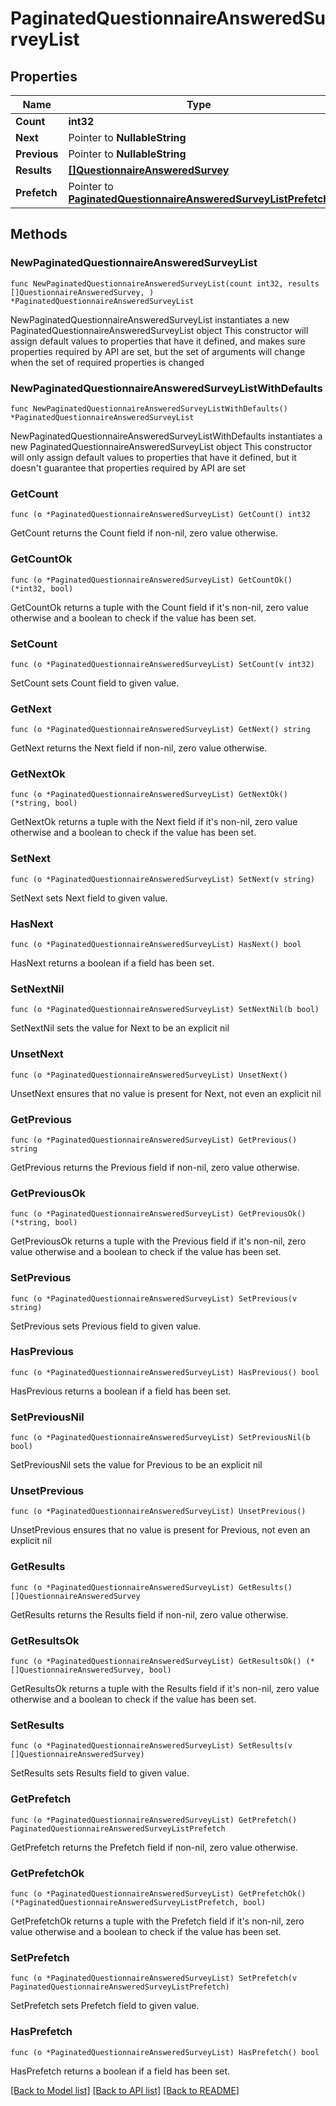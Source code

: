 # PaginatedQuestionnaireAnsweredSurveyList

## Properties

Name | Type | Description | Notes
------------ | ------------- | ------------- | -------------
**Count** | **int32** |  | 
**Next** | Pointer to **NullableString** |  | [optional] 
**Previous** | Pointer to **NullableString** |  | [optional] 
**Results** | [**[]QuestionnaireAnsweredSurvey**](QuestionnaireAnsweredSurvey.md) |  | 
**Prefetch** | Pointer to [**PaginatedQuestionnaireAnsweredSurveyListPrefetch**](PaginatedQuestionnaireAnsweredSurveyListPrefetch.md) |  | [optional] 

## Methods

### NewPaginatedQuestionnaireAnsweredSurveyList

`func NewPaginatedQuestionnaireAnsweredSurveyList(count int32, results []QuestionnaireAnsweredSurvey, ) *PaginatedQuestionnaireAnsweredSurveyList`

NewPaginatedQuestionnaireAnsweredSurveyList instantiates a new PaginatedQuestionnaireAnsweredSurveyList object
This constructor will assign default values to properties that have it defined,
and makes sure properties required by API are set, but the set of arguments
will change when the set of required properties is changed

### NewPaginatedQuestionnaireAnsweredSurveyListWithDefaults

`func NewPaginatedQuestionnaireAnsweredSurveyListWithDefaults() *PaginatedQuestionnaireAnsweredSurveyList`

NewPaginatedQuestionnaireAnsweredSurveyListWithDefaults instantiates a new PaginatedQuestionnaireAnsweredSurveyList object
This constructor will only assign default values to properties that have it defined,
but it doesn't guarantee that properties required by API are set

### GetCount

`func (o *PaginatedQuestionnaireAnsweredSurveyList) GetCount() int32`

GetCount returns the Count field if non-nil, zero value otherwise.

### GetCountOk

`func (o *PaginatedQuestionnaireAnsweredSurveyList) GetCountOk() (*int32, bool)`

GetCountOk returns a tuple with the Count field if it's non-nil, zero value otherwise
and a boolean to check if the value has been set.

### SetCount

`func (o *PaginatedQuestionnaireAnsweredSurveyList) SetCount(v int32)`

SetCount sets Count field to given value.


### GetNext

`func (o *PaginatedQuestionnaireAnsweredSurveyList) GetNext() string`

GetNext returns the Next field if non-nil, zero value otherwise.

### GetNextOk

`func (o *PaginatedQuestionnaireAnsweredSurveyList) GetNextOk() (*string, bool)`

GetNextOk returns a tuple with the Next field if it's non-nil, zero value otherwise
and a boolean to check if the value has been set.

### SetNext

`func (o *PaginatedQuestionnaireAnsweredSurveyList) SetNext(v string)`

SetNext sets Next field to given value.

### HasNext

`func (o *PaginatedQuestionnaireAnsweredSurveyList) HasNext() bool`

HasNext returns a boolean if a field has been set.

### SetNextNil

`func (o *PaginatedQuestionnaireAnsweredSurveyList) SetNextNil(b bool)`

 SetNextNil sets the value for Next to be an explicit nil

### UnsetNext
`func (o *PaginatedQuestionnaireAnsweredSurveyList) UnsetNext()`

UnsetNext ensures that no value is present for Next, not even an explicit nil
### GetPrevious

`func (o *PaginatedQuestionnaireAnsweredSurveyList) GetPrevious() string`

GetPrevious returns the Previous field if non-nil, zero value otherwise.

### GetPreviousOk

`func (o *PaginatedQuestionnaireAnsweredSurveyList) GetPreviousOk() (*string, bool)`

GetPreviousOk returns a tuple with the Previous field if it's non-nil, zero value otherwise
and a boolean to check if the value has been set.

### SetPrevious

`func (o *PaginatedQuestionnaireAnsweredSurveyList) SetPrevious(v string)`

SetPrevious sets Previous field to given value.

### HasPrevious

`func (o *PaginatedQuestionnaireAnsweredSurveyList) HasPrevious() bool`

HasPrevious returns a boolean if a field has been set.

### SetPreviousNil

`func (o *PaginatedQuestionnaireAnsweredSurveyList) SetPreviousNil(b bool)`

 SetPreviousNil sets the value for Previous to be an explicit nil

### UnsetPrevious
`func (o *PaginatedQuestionnaireAnsweredSurveyList) UnsetPrevious()`

UnsetPrevious ensures that no value is present for Previous, not even an explicit nil
### GetResults

`func (o *PaginatedQuestionnaireAnsweredSurveyList) GetResults() []QuestionnaireAnsweredSurvey`

GetResults returns the Results field if non-nil, zero value otherwise.

### GetResultsOk

`func (o *PaginatedQuestionnaireAnsweredSurveyList) GetResultsOk() (*[]QuestionnaireAnsweredSurvey, bool)`

GetResultsOk returns a tuple with the Results field if it's non-nil, zero value otherwise
and a boolean to check if the value has been set.

### SetResults

`func (o *PaginatedQuestionnaireAnsweredSurveyList) SetResults(v []QuestionnaireAnsweredSurvey)`

SetResults sets Results field to given value.


### GetPrefetch

`func (o *PaginatedQuestionnaireAnsweredSurveyList) GetPrefetch() PaginatedQuestionnaireAnsweredSurveyListPrefetch`

GetPrefetch returns the Prefetch field if non-nil, zero value otherwise.

### GetPrefetchOk

`func (o *PaginatedQuestionnaireAnsweredSurveyList) GetPrefetchOk() (*PaginatedQuestionnaireAnsweredSurveyListPrefetch, bool)`

GetPrefetchOk returns a tuple with the Prefetch field if it's non-nil, zero value otherwise
and a boolean to check if the value has been set.

### SetPrefetch

`func (o *PaginatedQuestionnaireAnsweredSurveyList) SetPrefetch(v PaginatedQuestionnaireAnsweredSurveyListPrefetch)`

SetPrefetch sets Prefetch field to given value.

### HasPrefetch

`func (o *PaginatedQuestionnaireAnsweredSurveyList) HasPrefetch() bool`

HasPrefetch returns a boolean if a field has been set.


[[Back to Model list]](../README.md#documentation-for-models) [[Back to API list]](../README.md#documentation-for-api-endpoints) [[Back to README]](../README.md)


